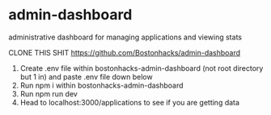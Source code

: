 # admin-dashboard
administrative dashboard for managing applications and viewing stats


CLONE THIS SHIT https://github.com/Bostonhacks/admin-dashboard 
1. Create .env file within bostonhacks-admin-dashboard (not root directory but 1 in) and paste .env file down below
2. Run npm i within bostonhacks-admin-dashboard
3. Run npm run dev
4. Head to localhost:3000/applications to see if you are getting data

